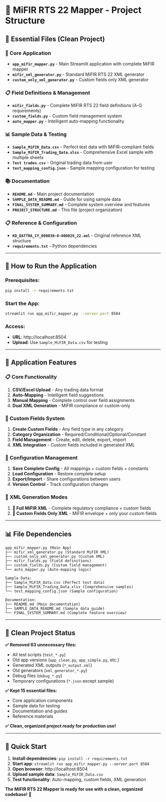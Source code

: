 # 📁 **MiFIR RTS 22 Mapper - Project Structure**

## 🎯 **Essential Files (Clean Project)**

### **🚀 Core Application**
- **`app_mifir_mapper.py`** - Main Streamlit application with complete MiFIR mapper
- **`mifir_xml_generator.py`** - Standard MiFIR RTS 22 XML generator
- **`custom_only_xml_generator.py`** - Custom fields only XML generator

### **📋 Field Definitions & Management**
- **`mifir_fields.py`** - Complete MiFIR RTS 22 field definitions (A-G requirements)
- **`custom_fields.py`** - Custom field management system
- **`auto_mapper.py`** - Intelligent auto-mapping functionality

### **📊 Sample Data & Testing**
- **`Sample_MiFIR_Data.csv`** - Perfect test data with MiFIR-compliant fields
- **`Sample_MiFIR_Trading_Data.xlsx`** - Comprehensive Excel sample with multiple sheets
- **`Test trades.csv`** - Original trading data from user
- **`test_mapping_config.json`** - Sample mapping configuration for testing

### **📚 Documentation**
- **`README.md`** - Main project documentation
- **`SAMPLE_DATA_README.md`** - Guide for using sample data
- **`FINAL_SYSTEM_SUMMARY.md`** - Complete system overview and features
- **`PROJECT_STRUCTURE.md`** - This file (project organization)

### **📋 Reference & Configuration**
- **`KD_DATTRA_CY_000030-0-000029_22.xml`** - Original reference XML structure
- **`requirements.txt`** - Python dependencies

---

## 🚀 **How to Run the Application**

### **Prerequisites:**
```bash
pip install -r requirements.txt
```

### **Start the App:**
```bash
streamlit run app_mifir_mapper.py --server.port 8504
```

### **Access:**
- **URL**: http://localhost:8504
- **Upload**: Use `Sample_MiFIR_Data.csv` for testing

---

## 🎯 **Application Features**

### **📋 Core Functionality**
1. **CSV/Excel Upload** - Any trading data format
2. **Auto-Mapping** - Intelligent field suggestions
3. **Manual Mapping** - Complete control over field assignments
4. **Dual XML Generation** - MiFIR compliance or custom-only

### **🔧 Custom Fields System**
1. **Create Custom Fields** - Any field type in any category
2. **Category Organization** - Required/Conditional/Optional/Constant
3. **Field Management** - Create, edit, delete, export, import
4. **XML Integration** - Custom fields included in generated XML

### **💾 Configuration Management**
1. **Save Complete Config** - All mappings + custom fields + constants
2. **Load Configuration** - Restore complete setup
3. **Export/Import** - Share configurations between users
4. **Version Control** - Track configuration changes

### **📄 XML Generation Modes**
1. **🚀 Full MiFIR XML** - Complete regulatory compliance + custom fields
2. **🔧 Custom Fields Only XML** - MiFIR envelope + only your custom fields

---

## 📊 **File Dependencies**

```
app_mifir_mapper.py (Main App)
├── mifir_xml_generator.py (Standard MiFIR XML)
├── custom_only_xml_generator.py (Custom XML)
├── mifir_fields.py (Field definitions)
├── custom_fields.py (Custom field management)
└── auto_mapper.py (Auto-mapping logic)

Sample Data:
├── Sample_MiFIR_Data.csv (Perfect test data)
├── Sample_MiFIR_Trading_Data.xlsx (Comprehensive samples)
└── test_mapping_config.json (Sample configuration)

Documentation:
├── README.md (Main documentation)
├── SAMPLE_DATA_README.md (Sample data guide)
└── FINAL_SYSTEM_SUMMARY.md (Complete feature overview)
```

---

## 🎉 **Clean Project Status**

**✅ Removed 63 unnecessary files:**
- All test scripts (`test_*.py`)
- Old app versions (`app_clean.py`, `app_simple.py`, etc.)
- Generated XML outputs (`*_output.xml`)
- Old generators (`xml_generator_*.py`)
- Debug files (`debug_*.py`)
- Temporary configurations (`*.json` except sample)

**✅ Kept 15 essential files:**
- Core application components
- Sample data for testing
- Documentation and guides
- Reference materials

**✅ Clean, organized project ready for production use!**

---

## 🚀 **Quick Start**

1. **Install dependencies**: `pip install -r requirements.txt`
2. **Start app**: `streamlit run app_mifir_mapper.py --server.port 8504`
3. **Open browser**: http://localhost:8504
4. **Upload sample data**: `Sample_MiFIR_Data.csv`
5. **Test functionality**: Auto-mapping, custom fields, XML generation

**The MiFIR RTS 22 Mapper is ready for use with a clean, organized codebase!** 🎉
